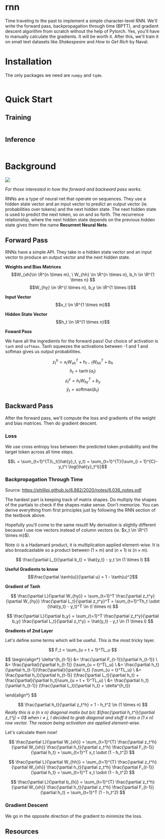 # rnn

Time traveling to the past to implement a simple character-level RNN. We'll write the forward pass, backpropagation through time (BPTT), and gradient descent algorithm from scratch without the help of Pytorch. Yes, you'll have to manually calculate the gradients. It will be worth it. After this, we'll train it on small text datasets like _Shakespeare_ and _How to Get Rich_ by Naval.

# Installation

The only packages we need are `numpy` and `tqdm`.

```bash

```

# Quick Start

## Training
```bash

```

## Inference
```bash


```


# Background

![](https://cdn.analyticsvidhya.com/wp-content/uploads/2024/02/image-80.png)

_For those interested in how the forward and backward pass works._

RNNs are a type of neural net that operate on sequences. They use a hidden state vector and an input vector to predict an output vector (ie. probabilities over tokens) and the next hidden state. The next hidden state is used to predict the next token, so on and so forth. The recurrence relationship, where the next hidden state depends on the previous hidden state gives them the name **Recurrent Neural Nets**.

## Forward Pass

RNNs have a simple API. They take in a hidden state vector and an input vector to produce an output vector and the next hidden state.

**Weights and Bias Matrices**
$$W_{xh}\in \R^{n \times m}, \ W_{hh} \in \R^{n \times n}, b_h \in \R^{1 \times n} $$
$$W_{hy} \in \R^{l \times n}, b_y \in \R^{1 \times l}$$

**Input Vector**
$$x_t \in \R^{1 \times m}$$

**Hidden State Vector**
$$h_t \in \R^{1 \times n}$$

**Foward Pass**

We have all the ingredients for the forward pass! Our choice of activation is `tanh` and `softmax`. Tanh squeezes the activations between -1 and 1 and softmax gives us output probabilities.

$$z_t^h = x_tW_{xh}^{T} + h_{t-1}W_{hh}^{T} + b_h$$
$$h_t = \tanh(a_t) $$
$$z_t^y = h_tW_{hy}^{T} + b_y $$
$$\hat{y}_t = \text{softmax}(b_t)$$

## Backward Pass

After the forward pass, we'll compute the loss and gradients of the weight and bias matrices. Then do gradient descent.

### Loss

We use cross entropy loss between the predicted token probability and the target token across all time steps.

$$L = \sum_{t=1}^{T}L_t(\hat{y}_t, y_t) = \sum_{t=1}^{T}{\sum_{i = 1}^{C}-y_t^i
\log(\hat{y}_t^i)}$$

### Backpropagation Through Time

Source: https://phillipi.github.io/6.882/2020/notes/6.036_notes.pdf

The hardest part is keeping track of matrix shapes. Do multiply the shapes of the partials to check if the shapes make sense. Don't memorize. You can derive everything from first principles just by following the RNN section of the textbook above.

Hopefully you'll come to the same result! My derivation is slightly different because I use row vectors instead of column vectors (ie. $x_t \in \R^{1 \times m}$).

Note $\odot$ is a Hadamard product, it is multiplication applied element-wise. It is also broadcastable so a product between $(1 \times m)$ and $(n \times 1)$ is $(n \times m)$. 

$$
\frac{\partial L_t}{\partial b_t} = \hat{y_t} - y_t \in (1 \times l)
$$

**Useful Gradients to know**
$$\frac{\partial \tanh(u)}{\partial u} = 1 - \tanh(u)^2$$

**Gradient of Tanh**

$$
\frac{\partial L}{\partial W_{hy}} = \sum_{t=1}^T \frac{\partial z_t^y}{\partial W_{hy}} \frac{\partial L_t}{\partial z_t^y}^T = \sum_{t=1}^Th_t \odot (\hat{y_t} - y_t)^T \in (l \times n)
$$


$$
\frac{\partial L}{\partial b_y} = \sum_{t=1}^T \frac{\partial z_t^y}{\partial b_y} \frac{\partial L_t}{\partial z_t^y} = \hat{y_t} - y_t \in (1 \times l)
$$

**Gradients of 2nd Layer**

Let's define some terms which will be useful. This is the most tricky layer.


$$
F_t = \sum_{u = t + 1}^TL_u
$$


$$
\begin{align*}
\delta^{h_{t-1}} &= \frac{\partial F_{t-1}}{\partial h_{t-1}} \\ &= \frac{\partial}{\partial h_{t-1}} {\sum_{u = t}^TL_u} \\ &= \frac{\partial h_t}{\partial h_{t-1}}\frac{\partial}{\partial h_t} {\sum_{u = t}^TL_u} \\ &= \frac{\partial h_t}{\partial h_{t-1}} (\frac{\partial L_t}{\partial h_t} + \frac{\partial}{\partial h_t}\sum_{u = t + 1}^TL_u) \\ &= \frac{\partial h_t}{\partial h_{t-1}} (\frac{\partial L_t}{\partial h_t} + \delta^{h_t})

\end{align*}
$$

$$
\frac{\partial h_t}{\partial z_t^h} = 1 - h_t^2 \in (1 \times n)
$$
*Really this is a (n x n) diagonal matix but b/c $\frac{\partial h_t^i}{\partial z_t^j} = 0$ when $i \neq j$, I decided to grab diagonal and stuff it into a (1 x n) row vector. The reason being activation are applied element-wise.*



Let's calculate them now!

$$
\frac{\partial L}{\partial W_{xh}} = \sum_{t=1}^{T} \frac{\partial z_t^h}{\partial W_{xh}} \frac{\partial h_t}{\partial z_t^h} \frac{\partial F_{t-1}}{\partial h_t} = \sum_{t=1}^T x_t \odot (1 - h_t^2)
$$

$$
\frac{\partial L}{\partial W_{hh}} = \sum_{t=1}^{T} \frac{\partial z_t^h}{\partial W_{xh}} \frac{\partial h_t}{\partial z_t^h} \frac{\partial F_{t-1}}{\partial h_t} = \sum_{t=1}^T x_t \odot (1 - h_t^2)
$$

$$
\frac{\partial L}{\partial b_{h}} = \sum_{t=1}^{T} \frac{\partial z_t^h}{\partial W_{xh}} \frac{\partial h_t}{\partial z_t^h} \frac{\partial F_{t-1}}{\partial h_t} = \sum_{t=1}^T (1 - h_t^2)
$$


### Gradient Descent

We go in the opposite direction of the gradient to minimize the loss.

## Resources
